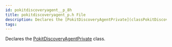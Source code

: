 ```yaml
---
id: pokitdiscoveryagent__p_8h
title: pokitdiscoveryagent_p.h File
description: Declares the [PokitDiscoveryAgentPrivate](classPokitDiscoveryAgentPrivate) class.
tags:
---
```

Declares the [PokitDiscoveryAgentPrivate](classPokitDiscoveryAgentPrivate) class.




